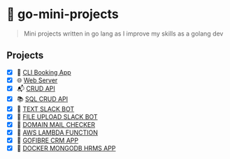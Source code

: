 # 💼 go-mini-projects
> Mini projects written in go lang as I improve my skills as a golang dev
## Projects
* [X] 📖 [CLI Booking App](https://github.com/devoure/go-mini-projects/tree/main/booking-app)
* [X] 🌐 [Web Server](https://github.com/devoure/go-mini-projects/tree/main/yanited-fans)
* [X] :mailbox_with_mail: [CRUD API](https://github.com/devoure/go-mini-projects/tree/main/muvi-watchlist)
* [X] :books: [SQL CRUD API](https://github.com/devoure/go-mini-projects/tree/main/vitabu)
* [X] :moyai: [TEXT SLACK BOT](https://github.com/devoure/go-mini-projects/tree/main/devteam-banter)
* [X] :jack_o_lantern: [FILE UPLOAD SLACK BOT](https://github.com/devoure/go-mini-projects/tree/main/devteam-memes)
* [X] :e-mail: [DOMAIN MAIL CHECKER](https://github.com/devoure/go-mini-projects/tree/main/email-checker) 
* [X] :fax: [AWS LAMBDA FUNCTION](https://github.com/devoure/go-mini-projects/tree/main/aws-movie-func) 
* [X] :two_men_holding_hands: [GOFIBRE CRM APP](https://github.com/devoure/go-mini-projects/tree/main/wadau-crm) 
* [X] :construction_worker: [DOCKER MONGODB HRMS APP](https://github.com/devoure/go-mini-projects/tree/main/mongo-hrms)  
